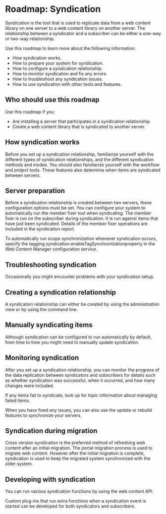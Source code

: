# Roadmap: Syndication

Syndication is the tool that is used to replicate data from a web content library on one server to a web content library on another server. The relationship between a syndicator and a subscriber can be either a one-way or two-way relationship.

Use this roadmap to learn more about the following information:

-   How syndication works.
-   How to prepare your system for syndication.
-   How to configure a syndication relationship.
-   How to monitor syndication and fix any errors.
-   How to troubleshoot any syndication issues.
-   How to use syndication with other tools and features.

## Who should use this roadmap

Use this roadmap if you:

-   Are installing a server that participates in a syndication relationship.
-   Create a web content library that is syndicated to another server.

## How syndication works

Before you set up a syndication relationship, familiarize yourself with the different types of syndication relationships, and the different syndication methods and modes. You should also familiarize yourself with the workflow and project tools. These features also determine when items are syndicated between servers.

## Server preparation

Before a syndication relationship is created between two servers, these configuration options must be set. You can configure your system to automatically run the member fixer tool when syndicating. The member fixer is run on the subscriber during syndication. It is run against items that have just been syndicated. Details of the member fixer operations are included in the syndication report.

To automatically run scope synchronization whenever syndication occurs, specify the tagging.syndication.enableTagSynchronizationproperty in the Web Content Manager configuration service.

## Troubleshooting syndication

Occasionally you might encounter problems with your syndication setup.

## Creating a syndication relationship

A syndication relationship can either be created by using the administration view or by using the command line.

## Manually syndicating items

Although syndication can be configured to run automatically by default, from time to time you might need to manually update syndication.

## Monitoring syndication

After you set up a syndication relationship, you can monitor the progress of the data replication between syndicators and subscribers for details such as whether syndication was successful, when it occurred, and how many changes were included.

If any items fail to syndicate, look up for topic information about managing failed items.

When you have fixed any issues, you can also use the update or rebuild features to synchronize your servers.

## Syndication during migration

Cross version syndication is the preferred method of refreshing web content after an initial migration. The portal migration process is used to migrate web content. However after the initial migration is complete, syndication is used to keep the migrated system synchronized with the older system.

## Developing with syndication

You can run various syndication functions by using the web content API.

Custom plug-ins that run extra functions when a syndication event is started can be developed for both syndicators and subscribers.


